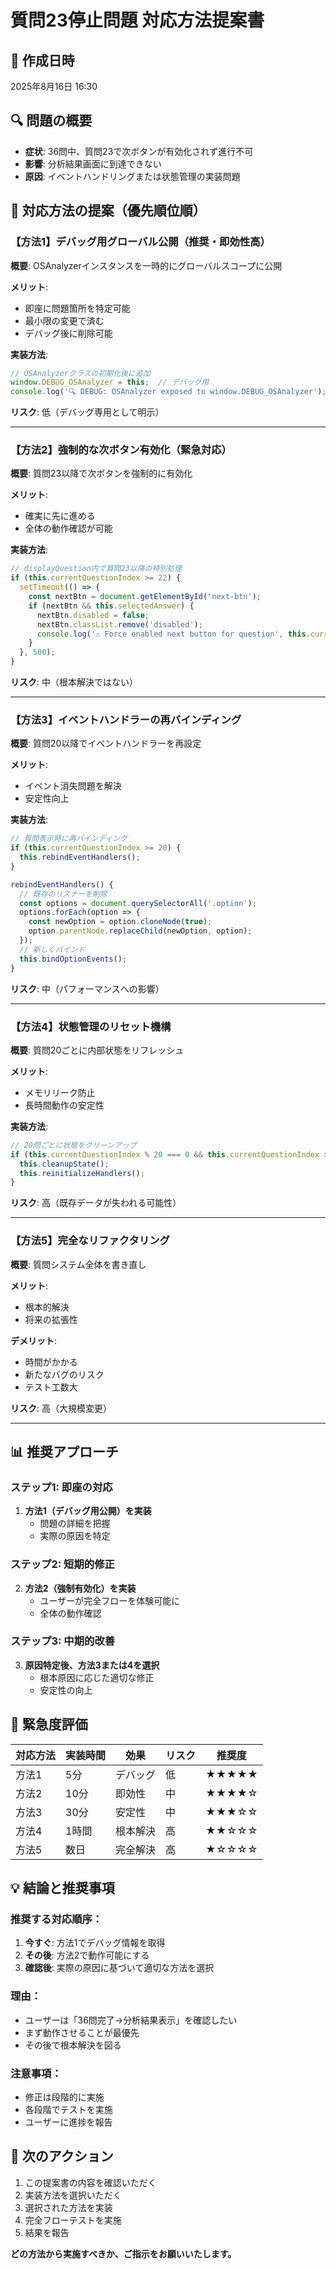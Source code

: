 # 質問23停止問題 対応方法提案書

## 📅 作成日時
2025年8月16日 16:30

## 🔍 問題の概要
- **症状**: 36問中、質問23で次ボタンが有効化されず進行不可
- **影響**: 分析結果画面に到達できない
- **原因**: イベントハンドリングまたは状態管理の実装問題

## 🎯 対応方法の提案（優先順位順）

### 【方法1】デバッグ用グローバル公開（推奨・即効性高）
**概要**: OSAnalyzerインスタンスを一時的にグローバルスコープに公開

**メリット**:
- 即座に問題箇所を特定可能
- 最小限の変更で済む
- デバッグ後に削除可能

**実装方法**:
```javascript
// OSAnalyzerクラスの初期化後に追加
window.DEBUG_OSAnalyzer = this;  // デバッグ用
console.log('🔍 DEBUG: OSAnalyzer exposed to window.DEBUG_OSAnalyzer');
```

**リスク**: 低（デバッグ専用として明示）

---

### 【方法2】強制的な次ボタン有効化（緊急対応）
**概要**: 質問23以降で次ボタンを強制的に有効化

**メリット**:
- 確実に先に進める
- 全体の動作確認が可能

**実装方法**:
```javascript
// displayQuestion内で質問23以降の特別処理
if (this.currentQuestionIndex >= 22) {
  setTimeout(() => {
    const nextBtn = document.getElementById('next-btn');
    if (nextBtn && this.selectedAnswer) {
      nextBtn.disabled = false;
      nextBtn.classList.remove('disabled');
      console.log('⚠️ Force enabled next button for question', this.currentQuestionIndex + 1);
    }
  }, 500);
}
```

**リスク**: 中（根本解決ではない）

---

### 【方法3】イベントハンドラーの再バインディング
**概要**: 質問20以降でイベントハンドラーを再設定

**メリット**:
- イベント消失問題を解決
- 安定性向上

**実装方法**:
```javascript
// 質問表示時に再バインディング
if (this.currentQuestionIndex >= 20) {
  this.rebindEventHandlers();
}

rebindEventHandlers() {
  // 既存のリスナーを削除
  const options = document.querySelectorAll('.option');
  options.forEach(option => {
    const newOption = option.cloneNode(true);
    option.parentNode.replaceChild(newOption, option);
  });
  // 新しくバインド
  this.bindOptionEvents();
}
```

**リスク**: 中（パフォーマンスへの影響）

---

### 【方法4】状態管理のリセット機構
**概要**: 質問20ごとに内部状態をリフレッシュ

**メリット**:
- メモリリーク防止
- 長時間動作の安定性

**実装方法**:
```javascript
// 20問ごとに状態をクリーンアップ
if (this.currentQuestionIndex % 20 === 0 && this.currentQuestionIndex > 0) {
  this.cleanupState();
  this.reinitializeHandlers();
}
```

**リスク**: 高（既存データが失われる可能性）

---

### 【方法5】完全なリファクタリング
**概要**: 質問システム全体を書き直し

**メリット**:
- 根本的解決
- 将来の拡張性

**デメリット**:
- 時間がかかる
- 新たなバグのリスク
- テスト工数大

**リスク**: 高（大規模変更）

---

## 📊 推奨アプローチ

### ステップ1: 即座の対応
1. **方法1（デバッグ用公開）を実装**
   - 問題の詳細を把握
   - 実際の原因を特定

### ステップ2: 短期的修正
2. **方法2（強制有効化）を実装**
   - ユーザーが完全フローを体験可能に
   - 全体の動作確認

### ステップ3: 中期的改善
3. **原因特定後、方法3または4を選択**
   - 根本原因に応じた適切な修正
   - 安定性の向上

## 🚨 緊急度評価

| 対応方法 | 実装時間 | 効果 | リスク | 推奨度 |
|---------|---------|------|--------|---------|
| 方法1 | 5分 | デバッグ | 低 | ★★★★★ |
| 方法2 | 10分 | 即効性 | 中 | ★★★★☆ |
| 方法3 | 30分 | 安定性 | 中 | ★★★☆☆ |
| 方法4 | 1時間 | 根本解決 | 高 | ★★☆☆☆ |
| 方法5 | 数日 | 完全解決 | 高 | ★☆☆☆☆ |

## 💡 結論と推奨事項

### 推奨する対応順序：
1. **今すぐ**: 方法1でデバッグ情報を取得
2. **その後**: 方法2で動作可能にする
3. **確認後**: 実際の原因に基づいて適切な方法を選択

### 理由：
- ユーザーは「36問完了→分析結果表示」を確認したい
- まず動作させることが最優先
- その後で根本解決を図る

### 注意事項：
- 修正は段階的に実施
- 各段階でテストを実施
- ユーザーに進捗を報告

## 📝 次のアクション

1. この提案書の内容を確認いただく
2. 実装方法を選択いただく
3. 選択された方法を実装
4. 完全フローテストを実施
5. 結果を報告

**どの方法から実施すべきか、ご指示をお願いいたします。**